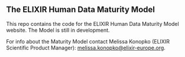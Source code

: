 ## The ELIXIR Human Data Maturity Model

This repo contains the code for the ELIXIR Human Data Maturity Model website. The Model is still in development.

For info about the Maturity Model contact Melissa Konopko (ELIXIR Scientific Product Manager): [melissa.konopko@elixir-europe.org](mailto:melissa.konopko@elixir-europe.org).